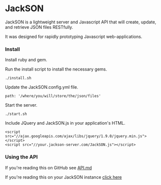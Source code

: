 # JackSON
JackSON is a lightweight server and Javascript API that will create, update, and retrieve JSON files RESTfully.

It was designed for rapidly prototyping Javascript web-applications.

### Install
Install ruby and gem.

Run the install script to install the necessary gems.

	./install.sh

Update the JackSON.config.yml file.

	path: '/where/you/will/store/the/json/files'

Start the server.

	./start.sh

Include JQuery and JackSON.js in your application's HTML.

	<script src="//ajax.googleapis.com/ajax/libs/jquery/1.9.0/jquery.min.js"></script>
	<script src="//your.jackson-server.com/JackSON.js"></script>

### Using the API
If you're reading this on GitHub see [API.md](API.md)

If you're reading this on your JackSON instance [click here](/api)